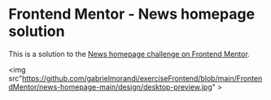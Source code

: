 # Frontend Mentor - News homepage solution

This is a solution to the [News homepage challenge on Frontend Mentor](https://www.frontendmentor.io/challenges/news-homepage-H6SWTa1MFl). 

<img src"https://github.com/gabrielmorandi/exerciseFrontend/blob/main/FrontendMentor/news-homepage-main/design/desktop-preview.jpg" >
